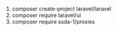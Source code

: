 1. composer create-project laravel/laravel
2. composer require laravel/ui
3. composer require ssda-1/proxies